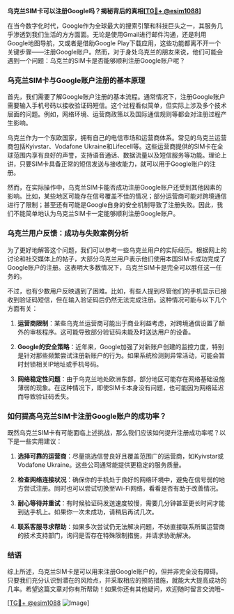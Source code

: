 **乌克兰SIM卡可以注册Google吗？揭秘背后的真相[[TG💪+ @esim1088](https://t.me/s/esim1088)]**

在当今数字化时代，Google作为全球最大的搜索引擎和科技巨头之一，其服务几乎渗透到我们生活的方方面面。无论是使用Gmail进行邮件沟通，还是利用Google地图导航，又或者是借助Google Play下载应用，这些功能都离不开一个关键步骤——注册Google账户。然而，对于身处乌克兰的朋友来说，他们可能会遇到一个问题：乌克兰的SIM卡是否能够顺利注册Google账户呢？

### 乌克兰SIM卡与Google账户注册的基本原理

首先，我们需要了解Google账户注册的基本流程。通常情况下，注册Google账户需要输入手机号码以接收验证码短信。这个过程看似简单，但实际上涉及多个技术层面的问题。例如，网络环境、运营商政策以及国际通信规则等都会对注册过程产生影响。

乌克兰作为一个东欧国家，拥有自己的电信市场和运营商体系。常见的乌克兰运营商包括Kyivstar、Vodafone Ukraine和Lifecell等。这些运营商提供的SIM卡在全球范围内享有良好的声誉，支持语音通话、数据流量以及短信服务等功能。理论上讲，只要SIM卡具备正常的短信发送与接收能力，就可以用于Google账户的注册。

然而，在实际操作中，乌克兰SIM卡能否成功注册Google账户还受到其他因素的影响。比如，某些地区可能存在信号覆盖不佳的情况；部分运营商可能对跨境通信进行了限制；甚至还有可能是Google自身的安全机制导致了注册失败。因此，我们不能简单地认为乌克兰SIM卡一定能够顺利注册Google账户。

### 乌克兰用户反馈：成功与失败案例分析

为了更好地解答这个问题，我们可以参考一些乌克兰用户的实际经历。根据网上的讨论和社交媒体上的帖子，大部分乌克兰用户表示他们使用本国SIM卡成功完成了Google账户的注册。这表明大多数情况下，乌克兰SIM卡是完全可以胜任这一任务的。

不过，也有少数用户反映遇到了困难。比如，有些人提到尽管他们的手机显示已接收到验证码短信，但在输入验证码后仍然无法完成注册。这种情况可能与以下几个方面有关：

1. **运营商限制**：某些乌克兰运营商可能出于商业利益考虑，对跨境通信设置了额外的审核程序。这可能导致部分验证码未能及时送达用户的设备。
   
2. **Google的安全策略**：近年来，Google加强了对新账户创建的监控力度，特别是针对那些频繁尝试注册新账户的行为。如果系统检测到异常活动，可能会暂时封锁相关IP地址或手机号码。

3. **网络稳定性问题**：由于乌克兰地处欧洲东部，部分地区可能存在网络基础设施薄弱的现象。在这种情况下，即使SIM卡本身没有问题，也可能因为网络延迟而导致验证码丢失。

### 如何提高乌克兰SIM卡注册Google账户的成功率？

既然乌克兰SIM卡有可能面临上述挑战，那么我们应该如何提升注册成功率呢？以下是一些实用建议：

1. **选择可靠的运营商**：尽量挑选信誉良好且覆盖范围广的运营商，如Kyivstar或Vodafone Ukraine。这些公司通常能提供更稳定的服务质量。

2. **检查网络连接状况**：确保你的手机处于良好的网络环境中，避免在信号弱的地方尝试注册。同时也可以尝试切换至Wi-Fi网络，看看是否有助于改善情况。

3. **耐心等待并重试**：有时候验证码发送速度较慢，需要几分钟甚至更长时间才能到达手机上。如果你一次未成功，请稍后再试几次。

4. **联系客服寻求帮助**：如果多次尝试仍无法解决问题，不妨直接联系所属运营商的技术支持部门，询问是否存在特殊限制措施，并请求协助解决。

### 结语

综上所述，乌克兰SIM卡是可以用来注册Google账户的，但并非完全没有障碍。只要我们充分认识到潜在的风险点，并采取相应的预防措施，就能大大提高成功的几率。希望这篇文章对你有所帮助！如果你还有其他疑问，欢迎随时留言交流哦~ 

[[TG💪+ @esim1088](https://t.me/s/esim1088) ![Image](https://i.postimg.cc/4NQfJmqS/Snipaste-2025-05-13-00-14-12.png)]